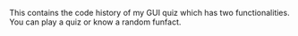 This contains the code history of my GUI quiz which has two functionalities. You can play a quiz or know a random funfact. 
